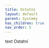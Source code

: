 ```yaml
---
title: Ostatní
layout: default
parent: Systemy
has_children: true
nav_order: 5
---
```


text Ostatní